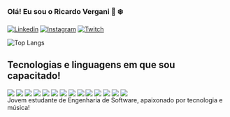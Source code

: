 ### Olá! Eu sou o Ricardo Vergani 🎄 ❄️


[![Linkedin](https://img.shields.io/badge/LinkedIn-0077B5?style=for-the-badge&logo=linkedin&logoColor=white)](https://www.linkedin.com/in/ricardo-vergani-310385263/)
[![Instagram](https://img.shields.io/badge/Instagram-E4405F?style=for-the-badge&logo=instagram&logoColor=white)](https://www.instagram.com/ricardovergani/?next=%2F)
[![Twitch](https://img.shields.io/badge/Twitch-9146FF?style=for-the-badge&logo=twitch&logoColor=white)](https://www.twitch.tv/ramitokkk)


![Top Langs](https://github-readme-stats.vercel.app/api/top-langs/?username=ricardoVergani&layout=compact)

## Tecnologias e linguagens em que sou capacitado!

<div style="display: inline-block">
    <img  align="center" alt"HTML" src="https://img.shields.io/badge/HTML5-E34F26?style=for-the-badge&logo=html5&logoColor=white" />
    <img  align="center" alt"HTML" src="https://img.shields.io/badge/JavaScript-323330?style=for-the-badge&logo=javascript&logoColor=F7DF1E" />
    <img  align="center" alt"HTML" src="https://img.shields.io/badge/Python-14354C?style=for-the-badge&logo=python&logoColor=white" />
    <img  align="center" alt"HTML" src="https://img.shields.io/badge/CSS3-1572B6?style=for-the-badge&logo=css3&logoColor=white" />
    <img  align="center" alt"HTML" src="https://img.shields.io/badge/Sass-CC6699?style=for-the-badge&logo=sass&logoColor=white" />
    <img  align="center" alt"HTML" src="https://img.shields.io/badge/C%2B%2B-00599C?style=for-the-badge&logo=c%2B%2B&logoColor=white" />
    <img  align="center" alt"HTML" src="https://img.shields.io/badge/React-20232A?style=for-the-badge&logo=react&logoColor=61DAF" />
    <img  align="center" alt"HTML" src="https://img.shields.io/badge/Bootstrap-563D7C?style=for-the-badge&logo=bootstrap&logoColor=white" />
    <img  align="center" alt"HTML" src="https://img.shields.io/badge/Netlify-00C7B7?style=for-the-badge&logo=netlify&logoColor=white" />
    <img  align="center" alt"HTML" src="https://img.shields.io/badge/Microsoft_PowerPoint-B7472A?style=for-the-badge&logo=microsoft-powerpoint&logoColor=white" />
    <img  align="center" alt"HTML" src="https://img.shields.io/badge/Microsoft_Excel-217346?style=for-the-badge&logo=microsoft-excel&logoColor=white" />
    <img  align="center" alt"HTML" src="https://img.shields.io/badge/React_Router-CA4245?style=for-the-badge&logo=react-router&logoColor=white" />
    <img  align="center" alt"HTML" src="https://img.shields.io/badge/styled--components-DB7093?style=for-the-badge&logo=styled-components&logoColor=white" />
    <img  align="center" alt"HTML" src="https://img.shields.io/badge/Microsoft_Word-2B579A?style=for-the-badge&logo=microsoft-word&logoColor=white" />
</div> <br/>
Jovem estudante de Engenharia de Software, apaixonado por tecnologia e música!
